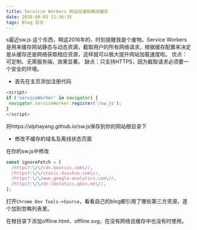 ```yaml
---
title: Servirce Workers 网站加速和离线缓存
date: 2020-08-03 11:36:35
tags: Blog 日志
---
```


s最近sw.js 这个东西，啊这2016年的，时刻提醒我是个废物。Service Workers 是用来缓存网站静态与动态资源，截取用户的所有网络请求，根据缓存配置来决定是从缓存还是网络获取相应资源，这样就可以极大提升网站加载速度啦。
优点：可定制、无需服务端、效果显著。
缺点：只支持HTTPS，因为截取请求必须要一个安全的环境。

- 首先在主页添加注册代码

```javascript
<script>
if ('serviceWorker' in navigator) {
 navigator.serviceWorker.register('/sw.js');
}
</script>
```

将https://alphayang.github.io/sw.js保存到你的网站根目录下

- 修改不缓存的域名及离线状态页面

在你的sw.js中修改

```javascript
const ignoreFetch = [
  /https?:\/\/cdn.bootcss.com\//,
  /https?:\/\/static.duoshuo.com\//,
  /https?:\/\/www.google-analytics.com\//,
  /https?:\/\/dn-lbstatics.qbox.me\//,
];
```

打开`Chrome Dev Tools->Source`，看看自己的blog都引用了哪些第三方资源，逐个加到忽略列表里。

在根目录下添加offline.html、offline.svg，在没有网络且缓存中也没有时使用。
